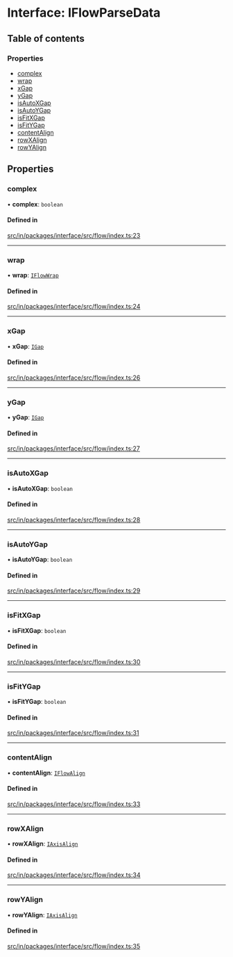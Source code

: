 # Interface: IFlowParseData

## Table of contents

### Properties

- [complex](IFlowParseData.md#complex)
- [wrap](IFlowParseData.md#wrap)
- [xGap](IFlowParseData.md#xgap)
- [yGap](IFlowParseData.md#ygap)
- [isAutoXGap](IFlowParseData.md#isautoxgap)
- [isAutoYGap](IFlowParseData.md#isautoygap)
- [isFitXGap](IFlowParseData.md#isfitxgap)
- [isFitYGap](IFlowParseData.md#isfitygap)
- [contentAlign](IFlowParseData.md#contentalign)
- [rowXAlign](IFlowParseData.md#rowxalign)
- [rowYAlign](IFlowParseData.md#rowyalign)

## Properties

### complex

• **complex**: `boolean`

#### Defined in

[src/in/packages/interface/src/flow/index.ts:23](https://github.com/leaferjs/leafer-in/blob/61e3541a1482c36f21ba863f3588c543f87d21aa/packages/interface/src/flow/index.ts#L23)

___

### wrap

• **wrap**: [`IFlowWrap`](../modules.md#iflowwrap)

#### Defined in

[src/in/packages/interface/src/flow/index.ts:24](https://github.com/leaferjs/leafer-in/blob/61e3541a1482c36f21ba863f3588c543f87d21aa/packages/interface/src/flow/index.ts#L24)

___

### xGap

• **xGap**: [`IGap`](../modules.md#igap)

#### Defined in

[src/in/packages/interface/src/flow/index.ts:26](https://github.com/leaferjs/leafer-in/blob/61e3541a1482c36f21ba863f3588c543f87d21aa/packages/interface/src/flow/index.ts#L26)

___

### yGap

• **yGap**: [`IGap`](../modules.md#igap)

#### Defined in

[src/in/packages/interface/src/flow/index.ts:27](https://github.com/leaferjs/leafer-in/blob/61e3541a1482c36f21ba863f3588c543f87d21aa/packages/interface/src/flow/index.ts#L27)

___

### isAutoXGap

• **isAutoXGap**: `boolean`

#### Defined in

[src/in/packages/interface/src/flow/index.ts:28](https://github.com/leaferjs/leafer-in/blob/61e3541a1482c36f21ba863f3588c543f87d21aa/packages/interface/src/flow/index.ts#L28)

___

### isAutoYGap

• **isAutoYGap**: `boolean`

#### Defined in

[src/in/packages/interface/src/flow/index.ts:29](https://github.com/leaferjs/leafer-in/blob/61e3541a1482c36f21ba863f3588c543f87d21aa/packages/interface/src/flow/index.ts#L29)

___

### isFitXGap

• **isFitXGap**: `boolean`

#### Defined in

[src/in/packages/interface/src/flow/index.ts:30](https://github.com/leaferjs/leafer-in/blob/61e3541a1482c36f21ba863f3588c543f87d21aa/packages/interface/src/flow/index.ts#L30)

___

### isFitYGap

• **isFitYGap**: `boolean`

#### Defined in

[src/in/packages/interface/src/flow/index.ts:31](https://github.com/leaferjs/leafer-in/blob/61e3541a1482c36f21ba863f3588c543f87d21aa/packages/interface/src/flow/index.ts#L31)

___

### contentAlign

• **contentAlign**: [`IFlowAlign`](../modules.md#iflowalign)

#### Defined in

[src/in/packages/interface/src/flow/index.ts:33](https://github.com/leaferjs/leafer-in/blob/61e3541a1482c36f21ba863f3588c543f87d21aa/packages/interface/src/flow/index.ts#L33)

___

### rowXAlign

• **rowXAlign**: [`IAxisAlign`](../modules.md#iaxisalign)

#### Defined in

[src/in/packages/interface/src/flow/index.ts:34](https://github.com/leaferjs/leafer-in/blob/61e3541a1482c36f21ba863f3588c543f87d21aa/packages/interface/src/flow/index.ts#L34)

___

### rowYAlign

• **rowYAlign**: [`IAxisAlign`](../modules.md#iaxisalign)

#### Defined in

[src/in/packages/interface/src/flow/index.ts:35](https://github.com/leaferjs/leafer-in/blob/61e3541a1482c36f21ba863f3588c543f87d21aa/packages/interface/src/flow/index.ts#L35)
